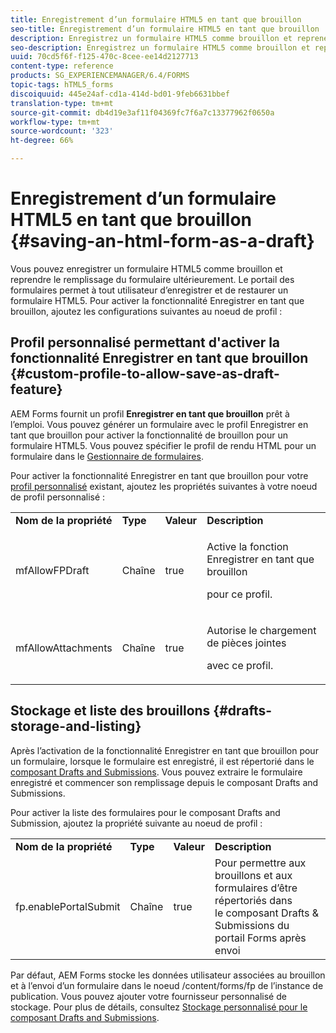 ```yaml
---
title: Enregistrement d’un formulaire HTML5 en tant que brouillon
seo-title: Enregistrement d’un formulaire HTML5 en tant que brouillon
description: Enregistrez un formulaire HTML5 comme brouillon et reprenez le remplissage du formulaire ultérieurement.
seo-description: Enregistrez un formulaire HTML5 comme brouillon et reprenez le remplissage du formulaire ultérieurement.
uuid: 70cd5f6f-f125-470c-8cee-ee14d2127713
content-type: reference
products: SG_EXPERIENCEMANAGER/6.4/FORMS
topic-tags: hTML5_forms
discoiquuid: 445e24af-cd1a-414d-bd01-9feb6631bbef
translation-type: tm+mt
source-git-commit: db4d19e3af11f04369fc7f6a7c13377962f0650a
workflow-type: tm+mt
source-wordcount: '323'
ht-degree: 66%

---
```



# Enregistrement d’un formulaire HTML5 en tant que brouillon  {#saving-an-html-form-as-a-draft}

Vous pouvez enregistrer un formulaire HTML5 comme brouillon et reprendre le remplissage du formulaire ultérieurement. Le portail des formulaires permet à tout utilisateur d’enregistrer et de restaurer un formulaire HTML5. Pour activer la fonctionnalité Enregistrer en tant que brouillon, ajoutez les configurations suivantes au noeud de profil :

## Profil personnalisé permettant d&#39;activer la fonctionnalité Enregistrer en tant que brouillon {#custom-profile-to-allow-save-as-draft-feature}

AEM Forms fournit un profil **Enregistrer en tant que brouillon** prêt à l’emploi. Vous pouvez générer un formulaire avec le profil Enregistrer en tant que brouillon pour activer la fonctionnalité de brouillon pour un formulaire HTML5. Vous pouvez spécifier le profil de rendu HTML pour un formulaire dans le [Gestionnaire de formulaires](/help/forms/using/introduction-managing-forms.md).

Pour activer la fonctionnalité Enregistrer en tant que brouillon pour votre [profil personnalisé](/help/forms/using/custom-profile.md) existant, ajoutez les propriétés suivantes à votre noeud de profil personnalisé :

<table> 
 <tbody> 
  <tr> 
   <td><strong>Nom de la propriété</strong></td> 
   <td><strong>Type</strong></td> 
   <td><strong>Valeur</strong></td> 
   <td><strong>Description</strong></td> 
  </tr> 
  <tr> 
   <td>mfAllowFPDraft</td> 
   <td>Chaîne</td> 
   <td>true</td> 
   <td><p>Active la fonction Enregistrer en tant que brouillon</p> <p>pour ce profil.</p> </td> 
  </tr> 
  <tr> 
   <td>mfAllowAttachments</td> 
   <td>Chaîne</td> 
   <td>true</td> 
   <td><p>Autorise le chargement de pièces jointes</p> <p>avec ce profil.</p> </td> 
  </tr> 
 </tbody> 
</table>

## Stockage et liste des brouillons  {#drafts-storage-and-listing}

Après l’activation de la fonctionnalité Enregistrer en tant que brouillon pour un formulaire, lorsque le formulaire est enregistré, il est répertorié dans le [composant Drafts and Submissions](/help/forms/using/draft-submission-component.md). Vous pouvez extraire le formulaire enregistré et commencer son remplissage depuis le composant Drafts and Submissions.

Pour activer la liste des formulaires pour le composant Drafts and Submission, ajoutez la propriété suivante au noeud de profil :

<table> 
 <tbody> 
  <tr> 
   <td><strong>Nom de la propriété</strong></td> 
   <td><strong>Type</strong></td> 
   <td><strong>Valeur</strong></td> 
   <td><strong>Description</strong></td> 
  </tr> 
  <tr> 
   <td>fp.enablePortalSubmit</td> 
   <td>Chaîne</td> 
   <td>true</td> 
   <td>Pour permettre aux brouillons et aux formulaires d’être répertoriés dans <br /> le composant Drafts &amp; Submissions du portail Forms après envoi</td> 
  </tr> 
 </tbody> 
</table>

Par défaut, AEM Forms stocke les données utilisateur associées au brouillon et à l’envoi d’un formulaire dans le noeud /content/forms/fp de l’instance de publication. Vous pouvez ajouter votre fournisseur personnalisé de stockage. Pour plus de détails, consultez [Stockage personnalisé pour le composant Drafts and Submissions](/help/forms/using/adding-custom-storage-provider-forms.md).
